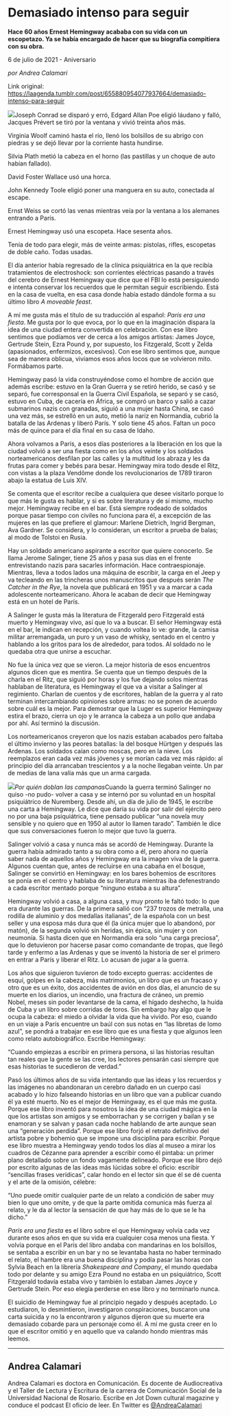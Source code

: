 # Demasiado intenso para seguir

**Hace 60 años Ernest Hemingway acababa con su vida con un escopetazo. Ya se había encargado de hacer que su biografía compitiera con su obra.**

6 de julio de 2021 - Aniversario

_por Andrea Calamari_

Link original: https://laagenda.tumblr.com/post/655880954077937664/demasiado-intenso-para-seguir

![](https://64.media.tumblr.com/009403c966fa38ed0dfbd55c1d4e210b/b2c0d25960fd05e1-e2/s500x750/00b8594e22da1876d9c20d14e7afa19e1a8b84a5.jpg)Joseph Conrad se disparó y erró, Edgard Allan Poe eligió láudano y falló, Jacques Prévert se tiró por la ventana y vivió treinta años más.

Virginia Woolf caminó hasta el río, llenó los bolsillos de su abrigo con piedras y se dejó llevar por la corriente hasta hundirse.

Silvia Plath metió la cabeza en el horno (las pastillas y un choque de auto habían fallado).

David Foster Wallace usó una horca.

John Kennedy Toole eligió poner una manguera en su auto, conectada al escape.

Ernst Weiss se cortó las venas mientras veía por la ventana a los alemanes entrando a París.

Ernest Hemingway usó una escopeta. Hace sesenta años.

Tenía de todo para elegir, más de veinte armas: pistolas, rifles, escopetas de doble caño. Todas usadas.

El día anterior había regresado de la clínica psiquiátrica en la que recibía tratamientos de electroshock: son corrientes eléctricas pasando a través del cerebro de Ernest Hemingway que dice que el FBI lo está persiguiendo e intenta conservar los recuerdos que le permitan seguir escribiendo. Está en la casa de vuelta, en esa casa donde había estado dándole forma a su último libro *A moveable feast*. 

A mí me gusta más el título de su traducción al español: *París era una fiesta*. Me gusta por lo que evoca, por lo que en la imaginación dispara la idea de una ciudad entera convertida en celebración. Con ese libro sentimos que podíamos ver de cerca a los amigos artistas: James Joyce, Gertrude Stein, Ezra Pound y, por supuesto, los Fitzgerald, Scott y Zelda (apasionados, enfermizos, excesivos). Con ese libro sentimos que, aunque sea de manera oblicua, vivíamos esos años locos que se volvieron mito. Formábamos parte.

Hemingway pasó la vida construyéndose como el hombre de acción que además escribe: estuvo en la Gran Guerra y se retiró herido, se casó y se separó, fue corresponsal en la Guerra Civil Española, se separó y se casó, estuvo en Cuba, de cacería en África, se compró un barco y salió a cazar submarinos nazis con granadas, siguió a una mujer hasta China, se casó una vez más, se estrelló en un auto, metió la nariz en Normandía, cubrió la batalla de las Ardenas y liberó París. Y solo tiene 45 años. Faltan un poco más de quince para el día final en su casa de Idaho. 

Ahora volvamos a París, a esos días posteriores a la liberación en los que la ciudad volvió a ser una fiesta como en los años veinte y los soldados norteamericanos desfilan por las calles y la multitud los abraza y les da frutas para comer y bebés para besar. Hemingway mira todo desde el Ritz, con vistas a la plaza Vendôme donde los revolucionarios de 1789 tiraron abajo la estatua de Luis XIV. 

Se comenta que el escritor recibe a cualquiera que desee visitarlo porque lo que más le gusta es hablar, y si es sobre literatura y de sí mismo, mucho mejor. Hemingway recibe en el bar. Está siempre rodeado de soldados porque pasar tiempo con civiles no funciona para él, a excepción de las mujeres en las que prefiere el glamour: Marlene Dietrich, Ingrid Bergman, Ava Gardner. Se considera, y lo consideran, un escritor a prueba de balas; al modo de Tolstoi en Rusia.

Hay un soldado americano aspirante a escritor que quiere conocerlo. Se llama Jerome Salinger, tiene 25 años y pasa sus días en el frente entrevistando nazis para sacarles información. Hace contraespionaje. Mientras, lleva a todos lados una máquina de escribir, la carga en el Jeep y va tecleando en las trincheras unos manuscritos que después serán *The Catcher in the Rye*, la novela que publicará en 1951 y va a marcar a cada adolescente norteamericano. Ahora le acaban de decir que Hemingway está en un hotel de París. 

A Salinger le gusta más la literatura de Fitzgerald pero Fitzgerald está muerto y Hemingway vivo, así que lo va a buscar. El señor Hemingway está en el bar, le indican en recepción, y cuando voltea lo ve: grande, la camisa militar arremangada, un puro y un vaso de whisky, sentado en el centro y hablando a los gritos para los de alrededor, para todos. Al soldado no le quedaba otra que unirse a escuchar.

No fue la única vez que se vieron. La mejor historia de esos encuentros algunos dicen que es mentira. Se cuenta que un tiempo después de la charla en el Ritz, que siguió por horas y los fue dejando solos mientras hablaban de literatura, es Hemingway el que va a visitar a Salinger al regimiento. Charlan de cuentos y de escritores, hablan de la guerra y al rato terminan intercambiando opiniones sobre armas: no se ponen de acuerdo sobre cuál es la mejor. Para demostrar que la Luger es superior Hemingway estira el brazo, cierra un ojo y le arranca la cabeza a un pollo que andaba por ahí. Así terminó la discusión.

Los norteamericanos creyeron que los nazis estaban acabados pero faltaba el último invierno y las peores batallas: la del bosque Hürtgen y después las Ardenas. Los soldados caían como moscas, pero en la nieve. Los reemplazos eran cada vez más jóvenes y se morían cada vez más rápido: al principio del día arrancaban trescientos y a la noche llegaban veinte. Un par de medias de lana valía más que un arma cargada.

![](https://64.media.tumblr.com/009403c966fa38ed0dfbd55c1d4e210b/b2c0d25960fd05e1-e2/s500x750/00b8594e22da1876d9c20d14e7afa19e1a8b84a5.jpg)*Por quién doblan las campanas*Cuando la guerra terminó Salinger no quiso -no pudo- volver a casa y se internó por su voluntad en un hospital psiquiátrico de Nuremberg. Desde ahí, un día de julio de 1945, le escribe una carta a Hemingway. Le dice que daría su vida por salir del ejército pero no por una baja psiquiátrica, tiene pensado publicar “una novela muy sensible y no quiero que en 1950 al autor lo llamen tarado”. También le dice que sus conversaciones fueron lo mejor que tuvo la guerra. 

Salinger volvió a casa y nunca más se acordó de Hemingway. Durante la guerra había admirado tanto a su obra como a él, pero ahora no quería saber nada de aquellos años y Hemingway era la imagen viva de la guerra. Algunos cuentan que, antes de recluirse en una cabaña en el bosque, Salinger se convirtió en Hemingway: en los bares bohemios de escritores se ponía en el centro y hablaba de su literatura mientras iba defenestrando a cada escritor mentado porque “ninguno estaba a su altura”. 

Hemingway volvió a casa, a alguna casa, y muy pronto le faltó todo: lo que era durante las guerras. De la primera salió con “237 trozos de metralla, una rodilla de aluminio y dos medallas italianas”, de la española con un best seller y una esposa más dura que él (la única mujer que lo abandonó, por matón), de la segunda volvió sin heridas, sin épica, sin mujer y con neumonía. Si hasta dicen que en Normandía era solo “una carga preciosa”, que lo detuvieron por hacerse pasar como comandante de tropas, que llegó tarde y enfermo a las Ardenas y que se inventó la historia de ser el primero en entrar a París y liberar el Ritz. Lo acusan de jugar a la guerra.

Los años que siguieron tuvieron de todo excepto guerras: accidentes de esquí, golpes en la cabeza, más matrimonios, un libro que es un fracaso y otro que es un éxito, dos accidentes de avión en dos días, el anuncio de su muerte en los diarios, un incendio, una fractura de cráneo, un premio Nobel, meses sin poder levantarse de la cama, el hígado deshecho, la huída de Cuba y un libro sobre corridas de toros. Sin embargo hay algo que le ocupa la cabeza: el miedo a olvidar la vida que ha vivido. Por eso, cuando en un viaje a París encuentre un baúl con sus notas en “las libretas de lomo azul”, se pondrá a trabajar en ese libro que es una fiesta y que algunos leen como relato autobiográfico. Escribe Hemingway:

“Cuando empiezas a escribir en primera persona, si las historias resultan tan reales que la gente se las cree, los lectores pensarán casi siempre que esas historias te sucedieron de verdad.”

Pasó los últimos años de su vida intentando que las ideas y los recuerdos y las imágenes no abandonaran un cerebro dañado en un cuerpo casi acabado y lo hizo falseando historias en un libro que van a publicar cuando él ya esté muerto. No es el mejor de Hemingway, es el que más me gusta. Porque ese libro inventó para nosotros la idea de una ciudad mágica en la que los artistas son amigos y se emborrachan y se corrigen y bailan y se enamoran y se salvan y pasan cada noche hablando de arte aunque sean una “generación perdida”. Porque ese libro forjó el retrato definitivo del artista pobre y bohemio que se impone una disciplina para escribir. Porque ese libro muestra a Hemingway yendo todos los días al museo a mirar los cuadros de Cézanne para aprender a escribir como él pintaba: un primer plano detallado sobre un fondo vagamente delineado. Porque ese libro dejó por escrito algunas de las ideas más lúcidas sobre el oficio: escribir “sencillas frases verídicas”, calar hondo en el lector sin que él se dé cuenta y el arte de la omisión, célebre:

“Uno puede omitir cualquier parte de un relato a condición de saber muy bien lo que uno omite, y de que la parte omitida comunica más fuerza al relato, y le da al lector la sensación de que hay más de lo que se le ha dicho.”

*París era una fiesta* es el libro sobre el que Hemingway volvía cada vez durante esos años en que su vida era cualquier cosa menos una fiesta. Y volvía porque en el París del libro andaba con  mandarinas en los bolsillos, se sentaba a escribir en un bar y no se levantaba hasta no haber terminado el relato, el hambre era una buena disciplina y podía pasar las horas con Sylvia Beach en la librería *Shakespeare and Company*, el mundo quedaba todo por delante y su amigo Ezra Pound no estaba en un psiquiátrico, Scott Fitzgerald todavía estaba vivo y también lo estaban James Joyce y Gertrude Stein. Por eso elegía perderse en ese libro y no terminarlo nunca. 

El suicidio de Hemingway fue al principio negado y después aceptado. Lo estudiaron, lo desmintieron, investigaron conspiraciones, buscaron una carta suicida y no la encontraron y algunos dijeron que su muerte era demasiado cobarde para un personaje como él. A mí me gusta creer en lo que el escritor omitió y en aquello que va calando hondo mientras más leemos.



---

Andrea Calamari
---------------

 Andrea Calamari es doctora en Comunicación. Es docente de Audiocreativa y el Taller de Lectura y Escritura de la carrera de Comunicación Social de la Universidad Nacional de Rosario. Escribe en Jot Down cultural magazine y conduce el podcast El oficio de leer. En Twitter es  [@AndreaCalamari](https://twitter.com/andreacalamari) 

